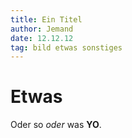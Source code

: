 ```yaml
---
title: Ein Titel
author: Jemand
date: 12.12.12
tag: bild etwas sonstiges
---
```


# Etwas

Oder so *oder* was **YO**.
